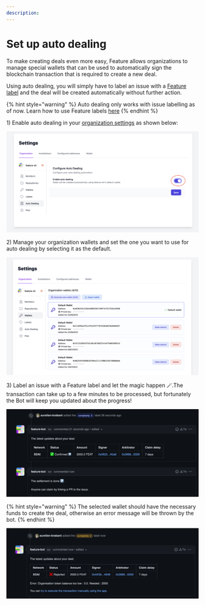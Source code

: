 ```yaml
---
description:
---
```


# Set up auto dealing

To make creating deals even more easy, Feature allows organizations to manage special wallets that can be used to automatically sign the blockchain transaction that is required to create a new deal.

Using auto dealing, you will simply have to label an issue with a [Feature label](../create-a-deal-using-labels.md) and the deal will be created automatically without further action.

{% hint style="warning" %}
Auto dealing only works with issue labelling as of now. Learn how to use Feature labels [here](../create-a-deal-using-labels.md)
{% endhint %}

1\) Enable auto dealing in your [organization settings](https://dashboard.feature.sh/settings/installations) as shown below:

![](../.gitbook/assets/enable_auto_dealing.png)

2\) Manage your organization wallets and set the one you want to use for auto dealing by selecting it as the default.

![](../.gitbook/assets/select_organization_wallet.png)

3\) Label an issue with a Feature label and let the magic happen 🪄.The transaction can take up to a few minutes to be processed, but fortunately the Bot will keep you updated about the progress!

![](../.gitbook/assets/auto_deal_success.png)

{% hint style="warning" %}
The selected wallet should have the necessary funds to create the deal, otherwise an error message will be thrown by the bot.
{% endhint %}

![](../.gitbook/assets/auto_deal_failure.png)